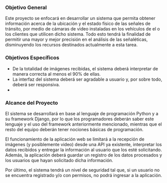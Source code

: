 ### Objetivo General

Este proyecto se enfocará en desarrollar un sistema que permita obtener información acerca de la ubicación y el estado físico de las señales de tránsito, por medio de cámaras de video instaladas en los vehículos de el o los clientes que utilicen dicho sistema. Todo esto tendrá la finalidad de permitir una mayor y mejor precisión en el análisis de las señaléticas, disminuyendo los recursos destinados actualmente a esta tarea.

### Objetivos Específicos

- De la totalidad de imágenes recibidas, el sistema deberá interpretar de manera correcta al menos el 90% de ellas.
- La interfaz del sistema deberá ser agradable a usuario y, por sobre todo, deberá ser responsiva.
- 

### Alcance del Proyecto

El sistema se desarrollará en base al lenguaje de programación Python y a su framework Django, por lo que los programadores deberán saber este lenguaje y el uso del framework anteriormente mencionado, mientras que el resto del equipo deberán tener nociones básicas de programación.

El funcionamiento de la aplicación web se limitará a la recepción de imágenes (y posiblemente video) desde una API ya existente, interpretar los datos recibidos y entregar la información al usuario que los esté solicitando. Además, la aplicación deberá guardar un registro de los datos procesados y los usuarios que hayan solicitado dicha información.

Por último, el sistema tendrá un nivel de seguridad tal que, si un usuario no se encuentra registrado y/o con permisos, no podrá ingresar a la aplicación.
